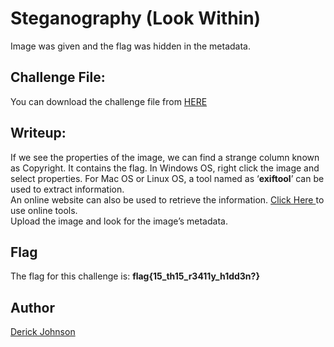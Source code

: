 # Steganography (Look Within)

Image was given and the flag was hidden in the metadata.

##  Challenge File:

You can download the challenge file from [HERE](https://github.com/ashtrace/MriirsCTF/raw/main/WriteUp/Steganography/Stegano%201.jfif)

## Writeup:

If we see the properties of the image, we can find a strange column known as Copyright. It contains the flag. In Windows OS, right click the image and select properties. For Mac OS or Linux OS, a tool named as ‘**exiftool**’ can be used to extract information.\
An online website can also be used to retrieve the information. [Click Here ](https://fotoforensics.com)to use online tools.\
Upload the image and look for the image’s metadata. 



## Flag
The flag for this challenge is:
**flag{15_th15_r3411y_h1dd3n?}**




## Author
 [Derick Johnson](https://www.linkedin.com/in/derick-m-johnson/)
